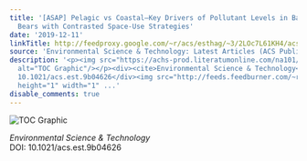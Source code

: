 ```yaml
---
title: '[ASAP] Pelagic vs Coastal—Key Drivers of Pollutant Levels in Barents Sea Polar
  Bears with Contrasted Space-Use Strategies'
date: '2019-12-11'
linkTitle: http://feedproxy.google.com/~r/acs/esthag/~3/2LOc7L61KH4/acs.est.9b04626
source: 'Environmental Science & Technology: Latest Articles (ACS Publications)'
description: '<p><img src="https://achs-prod.literatumonline.com/na101/home/literatum/publisher/achs/journals/content/esthag/0/esthag.ahead-of-print/acs.est.9b04626/20191203/images/medium/es9b04626_0004.gif"
  alt="TOC Graphic"/></p><div><cite>Environmental Science & Technology</cite></div><div>DOI:
  10.1021/acs.est.9b04626</div><img src="http://feeds.feedburner.com/~r/acs/esthag/~4/2LOc7L61KH4"
  height="1" width="1" ...'
disable_comments: true
---
```

<p><img src="https://achs-prod.literatumonline.com/na101/home/literatum/publisher/achs/journals/content/esthag/0/esthag.ahead-of-print/acs.est.9b04626/20191203/images/medium/es9b04626_0004.gif" alt="TOC Graphic"/></p><div><cite>Environmental Science & Technology</cite></div><div>DOI: 10.1021/acs.est.9b04626</div><img src="http://feeds.feedburner.com/~r/acs/esthag/~4/2LOc7L61KH4" height="1" width="1" ...